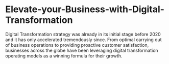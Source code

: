 # Elevate-your-Business-with-Digital-Transformation
 Digital Transformation strategy was already in its initial stage before 2020 and it has only accelerated tremendously since. From optimal carrying out of business operations to providing proactive customer satisfaction, businesses across the globe have been leveraging digital transformation operating models as a winning formula for their growth.
